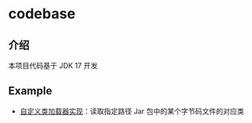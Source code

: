 # codebase
## 介绍
本项目代码基于 JDK 17 开发
## Example
- [自定义类加载器实现](/src/main/java/org/muieer/java/jvm/CustomClassLoader.java)：读取指定路径 Jar 包中的某个字节码文件的对应类
